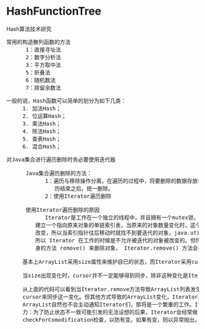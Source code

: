 # HashFunctionTree
Hash算法技术研究


<pre>
常用的构造散列函数的方法
      1：直接寻址法
      2：数字分析法
      3：平方取中法
      5：折叠法
      6：随机数法
      7：除留余数法
</pre>

<pre>
一般的说，Hash函数可以简单的划分为如下几类：
     1. 加法Hash；
     2. 位运算Hash；
     3. 乘法Hash；
     4. 除法Hash；
     5. 查表Hash；
     6. 混合Hash；
</pre>

<pre>
对Java集合进行遍历删除时务必要使用迭代器

      Java集合遍历删除的方法：
            1：遍历与移除操作分离，在遍历的过程中，将要删除的数据存放在另外一个集合中，遍
               历结束之后，统一删除。
            2：使用Iterator遍历删除

      使用Iterator遍历删除的原因
            Iterator是工作在一个独立的线程中，并且拥有一个mutex锁，Iterator被创建之后会
         建立一个指向原来对象的单链索引表，当原来的对象数量变化时，这个索引表的内容不会同步
         改变，所以当索引指针往后移动时就找不到要迭代的对象，java.util.ConcurrentModificationException 异常。
         所以 Iterator 在工作的时候是不允许被迭代的对象被改变的。但你可以使用 Iterator本
         身的方法 remove() 来删除对象， Iterator.remove() 方法会在删除当前迭代对象的同时维护索引的一致性。

     基本上ArrayList采用size属性来维护自已的状态，而Iterator采用cursor来来维护自已的状态。

     当size出现变化时，cursor并不一定能够得到同步，除非这种变化是Iterator主动导致的。

     从上面的代码可以看到当Iterator.remove方法导致ArrayList列表发生变化时，他会更新
     cursor来同步这一变化。但其他方式导致的ArrayList变化，Iterator是无法感知的。
     ArrayList自然也不会主动通知Iterator们，那将是一个繁重的工作。Iterator到底还是做了努
     力：为了防止状态不一致可能引发的无法设想的后果，Iterator会经常做
     checkForComodification检查，以防有变。如果有变，则以异常抛出，所以就出现了上面的异常。
</pre>

